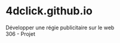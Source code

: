 # 4dclick.github.io
Développer une régie publicitaire sur le web<br>
306 - Projet
<script>
  aler
<?php
  echo 'Hello World';
?>
<script type="text/javascript">
	alert("test");
</script>
